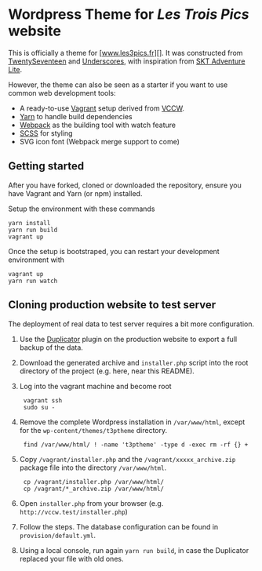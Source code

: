 # Wordpress Theme for *Les Trois Pics* website

This is officially a theme for [www.les3pics.fr][]. It was constructed from [TwentySeventeen][] and [Underscores][], with inspiration from [SKT Adventure Lite][].

However, the theme can also be seen as a starter if you want to use common web development tools:
 - A ready-to-use [Vagrant][] setup derived from [VCCW][].
 - [Yarn][] to handle build dependencies
 - [Webpack][] as the building tool with watch feature
 - [SCSS][] for styling
 - SVG icon font (Webpack merge support to come)

 [www.les3pics.fr]: https://www.les3pics.fr
 [TwentySeventeen]: https://wordpress.org/themes/twentyseventeen/
 [Underscores]: https://underscores.me/
 [SKT Adventure Lite]: https://www.sktthemes.net/shop/free-travel-blog-wordpress-theme/
 [Vagrant]: https://www.vagrantup.com/
 [yarn]: https://yarnpkg.com/
 [Webpack]: https://webpack.js.org/
 [SCSS]: https://sass-lang.com/
 [VCCW]: http://vccw.cc/

## Getting started

After you have forked, cloned or downloaded the repository, ensure you have Vagrant and Yarn (or npm) installed.

Setup the environment with these commands

    yarn install
    yarn run build
    vagrant up

Once the setup is bootstraped, you can restart your development environment with

    vagrant up
    yarn run watch

## Cloning production website to test server

The deployment of real data to test server requires a bit more configuration.

1. Use the [Duplicator][] plugin on the production website to export a full
backup of the data.
2. Download the generated archive and `installer.php` script into the root
directory of the project (e.g. here, near this README).
3. Log into the vagrant machine and become root

        vagrant ssh
        sudo su -

4. Remove the complete Wordpress installation in `/var/www/html`, except for the
`wp-content/themes/t3ptheme` directory.

        find /var/www/html/ ! -name 't3ptheme' -type d -exec rm -rf {} +

5. Copy `/vagrant/installer.php` and the `/vagrant/xxxxx_archive.zip` package
file into the directory `/var/www/html`.

        cp /vagrant/installer.php /var/www/html/
        cp /vagrant/*_archive.zip /var/www/html/

6. Open `installer.php` from your browser (e.g.
`http://vccw.test/installer.php`)
7. Follow the steps. The database configuration can be found in
`provision/default.yml`.
8. Using a local console, run again `yarn run build`, in case the Duplicator
replaced your file with old ones.

[Duplicator]: https://wordpress.org/plugins/duplicator/
